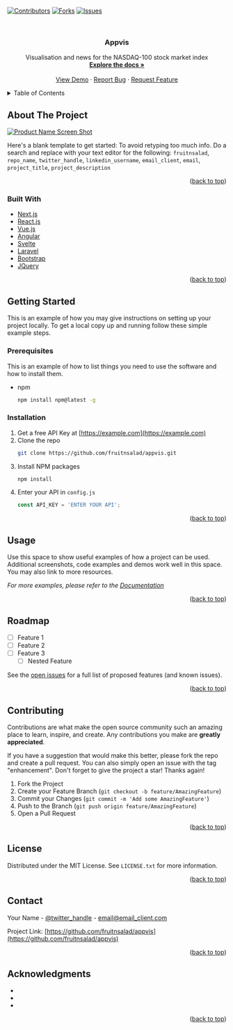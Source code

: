 <div id="top"></div>


[![Contributors][contributors-shield]][contributors-url]
[![Forks][forks-shield]][forks-url]
[![Issues][issues-shield]][issues-url]




<!-- PROJECT LOGO -->
<br />
<div align="center">

<h3 align="center">Appvis</h3>

  <p align="center">
    Visualisation and news for the NASDAQ-100 stock market index
    <br />
    <a href="https://github.com/fruitnsalad/appvis"><strong>Explore the docs »</strong></a>
    <br />
    <br />
    <a href="https://github.com/fruitnsalad/appvis">View Demo</a>
    ·
    <a href="https://github.com/fruitnsalad/appvis/issues">Report Bug</a>
    ·
    <a href="https://github.com/fruitnsalad/appvis/issues">Request Feature</a>
  </p>
</div>



<!-- TABLE OF CONTENTS -->
<details>
  <summary>Table of Contents</summary>
  <ol>
    <li>
      <a href="#about-the-project">About The Project</a>
      <ul>
        <li><a href="#built-with">Built With</a></li>
      </ul>
    </li>
    <li>
      <a href="#getting-started">Getting Started</a>
      <ul>
        <li><a href="#prerequisites">Prerequisites</a></li>
        <li><a href="#installation">Installation</a></li>
      </ul>
    </li>
    <li><a href="#usage">Usage</a></li>
    <li><a href="#roadmap">Roadmap</a></li>
    <li><a href="#contributing">Contributing</a></li>
    <li><a href="#license">License</a></li>
    <li><a href="#contact">Contact</a></li>
    <li><a href="#acknowledgments">Acknowledgments</a></li>
  </ol>
</details>



<!-- ABOUT THE PROJECT -->
## About The Project

[![Product Name Screen Shot][product-screenshot]](https://appvis.com)

Here's a blank template to get started: To avoid retyping too much info. Do a search and replace with your text editor for the following: `fruitnsalad`, `repo_name`, `twitter_handle`, `linkedin_username`, `email_client`, `email`, `project_title`, `project_description`

<p align="right">(<a href="#top">back to top</a>)</p>



### Built With

* [Next.js](https://nextjs.org/)
* [React.js](https://reactjs.org/)
* [Vue.js](https://vuejs.org/)
* [Angular](https://angular.io/)
* [Svelte](https://svelte.dev/)
* [Laravel](https://laravel.com)
* [Bootstrap](https://getbootstrap.com)
* [JQuery](https://jquery.com)

<p align="right">(<a href="#top">back to top</a>)</p>



<!-- GETTING STARTED -->
## Getting Started

This is an example of how you may give instructions on setting up your project locally.
To get a local copy up and running follow these simple example steps.

### Prerequisites

This is an example of how to list things you need to use the software and how to install them.
* npm
  ```sh
  npm install npm@latest -g
  ```

### Installation

1. Get a free API Key at [https://example.com](https://example.com)
2. Clone the repo
   ```sh
   git clone https://github.com/fruitnsalad/appvis.git
   ```
3. Install NPM packages
   ```sh
   npm install
   ```
4. Enter your API in `config.js`
   ```js
   const API_KEY = 'ENTER YOUR API';
   ```

<p align="right">(<a href="#top">back to top</a>)</p>



<!-- USAGE EXAMPLES -->
## Usage

Use this space to show useful examples of how a project can be used. Additional screenshots, code examples and demos work well in this space. You may also link to more resources.

_For more examples, please refer to the [Documentation](https://example.com)_

<p align="right">(<a href="#top">back to top</a>)</p>



<!-- ROADMAP -->
## Roadmap

- [ ] Feature 1
- [ ] Feature 2
- [ ] Feature 3
    - [ ] Nested Feature

See the [open issues](https://github.com/fruitnsalad/appvis/issues) for a full list of proposed features (and known issues).

<p align="right">(<a href="#top">back to top</a>)</p>



<!-- CONTRIBUTING -->
## Contributing

Contributions are what make the open source community such an amazing place to learn, inspire, and create. Any contributions you make are **greatly appreciated**.

If you have a suggestion that would make this better, please fork the repo and create a pull request. You can also simply open an issue with the tag "enhancement".
Don't forget to give the project a star! Thanks again!

1. Fork the Project
2. Create your Feature Branch (`git checkout -b feature/AmazingFeature`)
3. Commit your Changes (`git commit -m 'Add some AmazingFeature'`)
4. Push to the Branch (`git push origin feature/AmazingFeature`)
5. Open a Pull Request

<p align="right">(<a href="#top">back to top</a>)</p>



<!-- LICENSE -->
## License

Distributed under the MIT License. See `LICENSE.txt` for more information.

<p align="right">(<a href="#top">back to top</a>)</p>



<!-- CONTACT -->
## Contact

Your Name - [@twitter_handle](https://twitter.com/twitter_handle) - email@email_client.com

Project Link: [https://github.com/fruitnsalad/appvis](https://github.com/fruitnsalad/appvis)

<p align="right">(<a href="#top">back to top</a>)</p>



<!-- ACKNOWLEDGMENTS -->
## Acknowledgments

* []()
* []()
* []()

<p align="right">(<a href="#top">back to top</a>)</p>



<!-- MARKDOWN LINKS & IMAGES -->
<!-- https://www.markdownguide.org/basic-syntax/#reference-style-links -->
[contributors-shield]: https://img.shields.io/github/contributors/fruitnsalad/appvis?style=for-the-badge
[contributors-url]: https://github.com/fruitnsalad/appvis/graphs/contributors

[forks-shield]: https://img.shields.io/github/forks/fruitnsalad/appvis.svg?style=for-the-badge
[forks-url]: https://github.com/fruitnsalad/appvis/network/members

[stars-shield]: https://img.shields.io/github/stars/fruitnsalad/appvis.svg?style=for-the-badge
[stars-url]: https://github.com/fruitnsalad/appvis/stargazers

[issues-shield]: https://img.shields.io/github/issues/fruitnsalad/appvis?style=for-the-badge
[issues-url]: https://github.com/fruitnsalad/appvis

[issues-shield]:https://img.shields.io/github/issues/fruitnsalad/appvis?style=for-the-badge
[issues-url]: https://github.com/fruitnsalad/appvis/issues

[license-shield]: https://img.shields.io/github/license/fruitnsalad/appvis.svg?style=for-the-badge
[license-url]: https://github.com/fruitnsalad/appvis/blob/master/LICENSE.txt

[product-screenshot]: https://github.com/fruitnsalad/appvis/blob/main/images/screenshot.png
